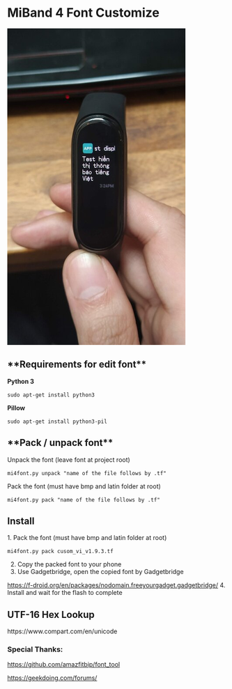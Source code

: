 <h1>MiBand 4 Font Customize</h1>

![Screenshot Test](https://github.com/vanduc2514/mb4-font-custom/blob/master/rsz_img_20210404_152428.jpg)

<h2>**Requirements for edit font**</h2>

**Python 3**
    
    sudo apt-get install python3    
    
**Pillow**

    sudo apt-get install python3-pil

<h2>**Pack / unpack font**</h2>

Unpack the font (leave font at project root)

    mi4font.py unpack "name of the file follows by .tf"

Pack the font (must have bmp and latin folder at root)

    mi4font.py pack "name of the file follows by .tf"
    
<h2>Install</h2>
1. Pack the font (must have bmp and latin folder at root)
    
    mi4font.py pack cusom_vi_v1.9.3.tf

2. Copy the packed font to your phone
3. Use Gadgetbridge, open the copied font by Gadgetbridge

https://f-droid.org/en/packages/nodomain.freeyourgadget.gadgetbridge/
4. Install and wait for the flash to complete

<h2>UTF-16 Hex Lookup</h2>
https://www.compart.com/en/unicode

<h3>Special Thanks:</h3>

https://github.com/amazfitbip/font_tool

https://geekdoing.com/forums/
